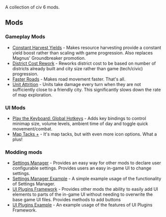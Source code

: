 A collection of civ 6 mods.

## Mods 
### Gameplay Mods
* [Constant Harvest Yields](ConstantHarvestYields) - Makes resource harvesting provide a constant yield boost rather than scaling with game progression.  Also replaces Magnus' Groundbreaker promotion.
* [District Cost Rework](DistrictCostRework) - Reworks district cost to be based on number of districts already built and city size rather than game (tech/civic) progression.
* [Faster Roads](FasterRoads) - Makes road movement faster.  That's all.
* [Unit Attrition](UnitAttritiion) - Units take damage every turn when they are not sufficiently close to a friendly city.  This significantly slows down the rate of map exploration.

### UI Mods
* [Play the Keyboard: Global Hotkeys](PlayTheKeyboard_GlobalHotkeys) - Adds key bindings to control minimap size, volume levels, ambient time of day and toggle quick movement/combat.
* [Map Tacks +](MapTacksPlus) - It's map tacks, but with even more icon options.  What a plus!

### Modding mods
* [Settings Manager](SettingsManager) - Provides an easy way for other mods to declare user configurable settings.
  Provides users an easy in-game UI to change settings.
* [Settings Manager Example](SettingsManagerExample) - A simple example usage of the 
  functionality of Settings Manager.
* [UI Plugins Framework](UIPluginsFramework) - Provides other mods the ability to easily add UI elements to 
  parts of the in-game UI without needing to overwrite the base game UI files.  Provides methods to 
  add buttons 
* [UI Plugins Example](UIPluginsExample) - An example usage of the features of UI Plugins Framework.